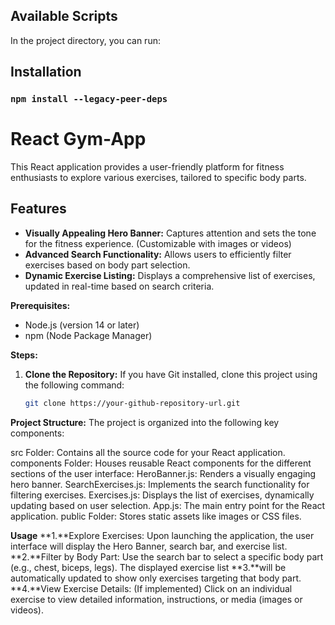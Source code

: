 ## Available Scripts

In the project directory, you can run:

## Installation
### `npm install --legacy-peer-deps`

# React Gym-App

This React application provides a user-friendly platform for fitness enthusiasts to explore various exercises, tailored to specific body parts.

## Features

- **Visually Appealing Hero Banner:** Captures attention and sets the tone for the fitness experience. (Customizable with images or videos)
- **Advanced Search Functionality:** Allows users to efficiently filter exercises based on body part selection.
- **Dynamic Exercise Listing:** Displays a comprehensive list of exercises, updated in real-time based on search criteria.


**Prerequisites:**

- Node.js (version 14 or later)
- npm (Node Package Manager)

**Steps:**

1. **Clone the Repository:**
   If you have Git installed, clone this project using the following command:

   ```bash
   git clone https://your-github-repository-url.git


**Project Structure:**
The project is organized into the following key components:

src Folder: Contains all the source code for your React application.
components Folder: Houses reusable React components for the different sections of the user interface:
HeroBanner.js: Renders a visually engaging hero banner.
SearchExercises.js: Implements the search functionality for filtering exercises.
Exercises.js: Displays the list of exercises, dynamically updating based on user selection.
App.js: The main entry point for the React application.
public Folder: Stores static assets like images or CSS files.


**Usage**
**1.**Explore Exercises: Upon launching the application, the user interface will display the Hero Banner, search bar, and exercise list.
**2.**Filter by Body Part: Use the search bar to select a specific body part (e.g., chest, biceps, legs). The displayed exercise list **3.**will be automatically updated to show only exercises targeting that body part.
**4.**View Exercise Details: (If implemented) Click on an individual exercise to view detailed information, instructions, or media (images or videos).
